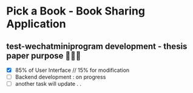# Pick a Book - Book Sharing Application
## test-wechatminiprogram development - thesis paper purpose 💪💪💪

- [x] 85% of User Interface // 15% for modification
- [ ] Backend development : on progress
- [ ] another task will update . .
